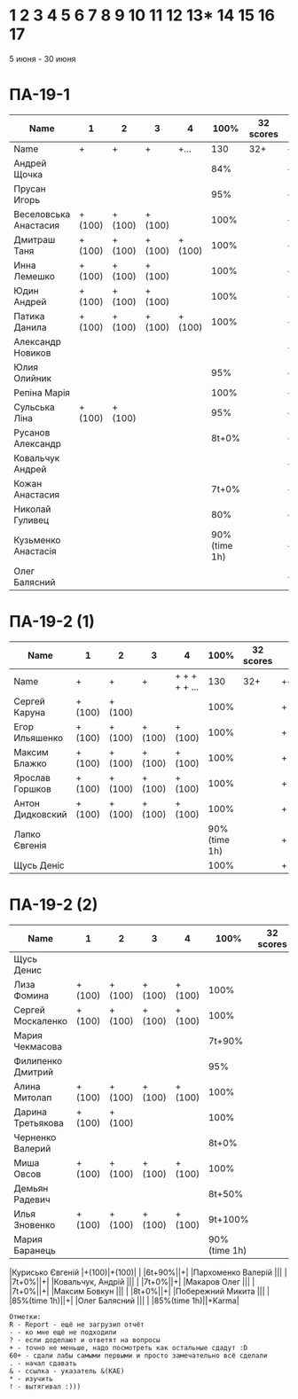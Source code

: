 # 1 2 3 4 5 6 7 8 9 10 11 12 13* 14 15 16 17

5 июня - 30 июня


<!---
	素晴らしい
	優れた
	
	Great job ^-^
	Good job ^-^
	Well done!
	Excellent!
	Impressive *-*
	Magnificent!
	Great !!!
	Marvelous!!!
	Fantastic!!!
	Wonderful!!!
	Wondrous!!!
	AWESOME!!!
	Unbelievable!!!
	Craftable Minecraftable
	Brilliant!!!
	
	Thanks for your persistence and curiosity (=
	
	90 A
	82 B
	75 C
	64 D
	60 E
	
	
	
	О, ещё такой вопрос, тут Василий Евгеньевич мне вчера написал:

"пособие утвердили на ученом совете факультета и его уже можно отправлять в репозиторий ДНУ."

Попросил у Вас узнать, как как направить пособие в репозиторий
-->



# ПА-19-1
|Name|1|2|3|4|__100%__|32 scores|note|
| --- | --- | --- | --- | --- | --- | --- | --- |
|Name					|+|+|+|+...	|130|32+|+++++++++| 
|Андрей Щочка			| | | | |84%||+|	cpp - Crash Bandicoot
|Прусан Игорь			| | | | |95%||+|	java - Riki Martin
|Веселовська Анастасия	|+(100)|+(100)|+(100)| |100%||+|	
|Дмитраш Таня 			|+(100)|+(100)|+(100)|+(100)|100%||++|	grost_player+++			EnigmaMaster (ArchThree)
|Инна Лемешко			|+(100)|+(100)|+(100)| |100%||+| LIS - Multi					
|Юдин Андрей			|+(100)|+(100)|+(100)| 		|100%||++| 								LinuxMaster  (2B) X_4ndry - Multi - while (glfwGetKey(Win1->getGLFWHandle(), GLFW_KEY_ESCAPE) != GLFW_PRESS && glfwGetKey(Win2->getGLFWHandle(), GLFW_KEY_ESCAPE) != GLFW_PRESS && glfwGetKey(window, GLFW_KEY_ESCAPE) != GLFW_PRESS && glfwWindowShouldClose(Win1->getGLFWHandle()) == 0)
|Патика Данила			|+(100)|+(100)|+(100)|+(100)|100%||++|	LoneSamurai				EnigmaMaster (Sequence3)	EBO + Texures + Sampling + Blur
|Александр Новиков		| | | | |	||++| 0_- - ^-^
|Юлия Олийник			| | | | |95%||+| Python
|Репіна Марія			| | | | |100%||+|
|Сульська Ліна 			|+(100)|+(100)| | |95%||+++++| Was russ server bug :) Херсон - DownLoad Report _Володимирівна_?
|Русанов Александр		| | | | |8t+0%||+|
|Ковальчук Андрей		| | | | |	||+| ST
|Кожан Анастасия		| | | | |7t+0%||+|
|Николай Гуливец		| | | | |80%||+|
|Кузьменко Анастасія	| | | | |90%(time 1h)||+|
|Олег Балясний			| | | | |	||++| +++ Invalid partition table ?

  

# ПА-19-2 (1) 
|Name|1|2|3|4|__100%__|32 scores|note|
| --- | --- | --- | --- | --- | --- | --- | --- |
|Name		|+|+|+|+ + + + + ...	|		130		|32+|+++++++++|
|Сергей Каруна		|+(100)|+(100)| 	 | 		|100%||+| - GRAY					EnigmaMaster+	(Umbrella)
|Егор Ильяшенко		|+(100)|+(100)|+(100)|+(100)|100%||+| - git vitall				EnigmaMaster-	(Bulb)
|Максим Блажко		|+(100)|+(100)|+(100)|+(100)|100%||+| MOB						EnigmaMaster-	(SquareOfCircle)
|Ярослав Горшков	|+(100)|+(100)|+(100)|+(100)|100%||+|							EnigmaMaster+++ (Hex)
|Антон Дидковский	|+(100)|+(100)|+(100)|+(100)|100%||+| - grost_player - Ta
|Лапко Євгенія		| | | | |90%(time 1h)||+|	
|Щусь Деніс			| | | | |100%||+|	

# ПА-19-2 (2)
|Name|1|2|3|4|__100%__|32 scores|note|
| --- | --- | --- | --- | --- | --- | --- | --- |
|Щусь Денис			| | | | |	||+|
|Лиза Фомина		|+(100)|+(100)|+(100)|+(100)|100%||+|	MsGoatFom			EnigmaMaster+++ (ArchThousand) OS/2 - Virtual Mem - Swap - Глубина Папки - СФ - Пингвин Генту может достигать под водой скорости 30 — 35 км/ч и нырять на глубину 100 − 200 метров - LTS
|Сергей Москаленко	|+(100)|+(100)|+(100)|+(100)|100%||+|						EnigmaMaster+++ (Umbrella)
|Мария Чекмасова 	| | | | |7t+90%||+|
|Филипенко Дмитрий	| | | | |95%||+|
|Алина Митолап		|+(100)|+(100)|+(100)|+(100)|100%||+|	MITOLAPKA			EnigmaMaster	(2B!!!)
|Дарина Третьякова 	|+(100)|+(100)| 	 | 		|100%||+| 	OwlWise							EnigmaMaster	(Sequence4)
|Черненко Валерий	| | | | 					|8t+0%||+|
|Миша Овсов			|+(100)|+(100)|+(100)|+(100)|100%||+|						EnigmaMaster+++	(2B)
|Демьян Радевич		| | | | |8t+50%||+|
|Илья Зновенко 		|+(100)|+(100)|+(100)|+(100)|9t+100%||+|
|Мария Баранець		| | | | |90%(time 1h)||+|



|Курисько Євгеній	|+(100)|+(100)| | |6t+90%||+|
|Пархоменко Валерій ||| | |7t+0%||+|
|Ковальчук, Андрій	||| | |7t+0%||+|
|Макаров Олег 		||| | |7t+0%||+|
|Максим Бовкун		||| | |8t+0%||+|
|Побережний Микита	||| | |85%(time 1h)||+|
|Олег Балясний 		||| | |85%(time 1h)||+Karma|
```
Отметки:
R - Report - ещё не загрузил отчёт
- - ко мне ещё не подходили
? - если доделают и ответят на вопросы 
+ - точно не меньше, надо посмотреть как остальные сдадут :D  
60+ - сдали лабы самыми первыми и просто замечательно всё сделали
. - начал сдавать
& - ссылка - указатель &(KAE)
* - изучить
! - вытягивал :)))
```
<!---
Notes:
char buffer[7 * 1024 * 1024] = {};

if( rand() ) {
       char buffer[7 * 1024 * 1024] = {};
       printf( "%s", buffer );
    } else {
       char buffer[6 * 1024 * 1024] = {};
       printf( "%s", buffer );
    }
-->




